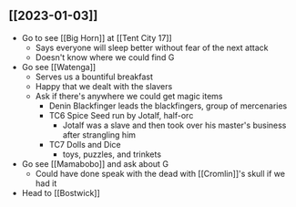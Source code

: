 ## [[2023-01-03]]
- Go to see [[Big Horn]] at [[Tent City 17]]
	- Says everyone will sleep better without fear of the next attack
	- Doesn't know where we could find G
- Go see [[Watenga]]
	- Serves us a bountiful breakfast
	- Happy that we dealt with the slavers
	- Ask if there's anywhere we could get magic items
		- Denin Blackfinger leads the blackfingers, group of mercenaries
		- TC6 Spice Seed run by Jotalf, half-orc
			- Jotalf was a slave and then took over his master's business after strangling him
		- TC7 Dolls and Dice
			- toys, puzzles, and trinkets
- Go see [[Mamabobo]] and ask about G
	- Could have done speak with the dead with [[Cromlin]]'s skull if we had it
- Head to [[Bostwick]]
